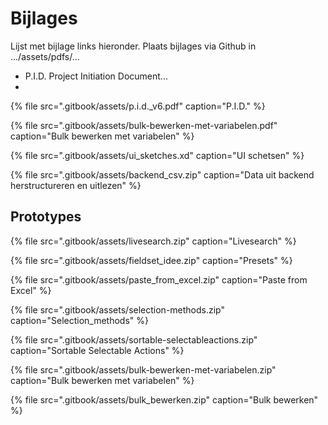# Bijlages

Lijst met bijlage links hieronder. Plaats bijlages via Github in .../assets/pdfs/...

* P.I.D. Project Initiation Document...
* 


{% file src=".gitbook/assets/p.i.d.\_v6.pdf" caption="P.I.D." %}

{% file src=".gitbook/assets/bulk-bewerken-met-variabelen.pdf" caption="Bulk bewerken met variabelen" %}

{% file src=".gitbook/assets/ui\_sketches.xd" caption="UI schetsen" %}

{% file src=".gitbook/assets/backend\_csv.zip" caption="Data uit backend herstructureren en uitlezen" %}

## Prototypes

{% file src=".gitbook/assets/livesearch.zip" caption="Livesearch" %}

{% file src=".gitbook/assets/fieldset\_idee.zip" caption="Presets" %}

{% file src=".gitbook/assets/paste\_from\_excel.zip" caption="Paste from Excel" %}

{% file src=".gitbook/assets/selection-methods.zip" caption="Selection\_methods" %}

{% file src=".gitbook/assets/sortable-selectableactions.zip" caption="Sortable Selectable Actions" %}

{% file src=".gitbook/assets/bulk-bewerken-met-variabelen.zip" caption="Bulk bewerken met variabelen" %}

{% file src=".gitbook/assets/bulk\_bewerken.zip" caption="Bulk bewerken" %}


